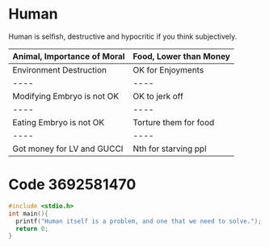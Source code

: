 # Human
Human is selfish, destructive and hypocritic if you think subjectively.


| Animal, Importance of Moral | Food, Lower than Money|
| ---- | ---- |
| Environment Destruction     | OK for Enjoyments     |
| ---- | ---- |
| Modifying Embryo is not OK  | OK to jerk off        |
| ---- | ---- |
| Eating Embryo is not OK     | Torture them for food |
| ---- | ---- |
| Got money for LV and GUCCI  | Nth for starving ppl  |

# Code 3692581470

```c
#include <stdio.h>
int main(){
  printf("Human itself is a problem, and one that we need to solve.");
  return 0;
}
```